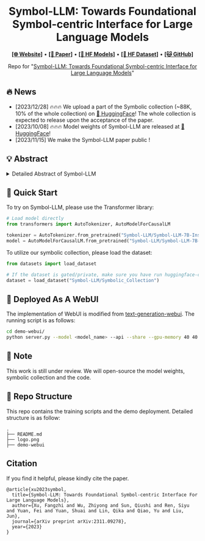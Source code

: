 <h1 align="center">
<!-- <img src="./logo.png" width="100" alt="Symbol-LLM" /> -->
<br>
Symbol-LLM: Towards Foundational Symbol-centric Interface for Large Language Models
</h1>



<p align="center">
  <a href="https://xufangzhi.github.io/symbol-llm-page/"><b>[🌐 Website]</b></a> •
  <a href="https://arxiv.org/abs/2311.09278"><b>[📜 Paper]</b></a> •
  <a href="https://huggingface.co/Symbol-LLM/Symbol-LLM-7B-Instruct"><b>[🤗 HF Models]</b></a> •
  <a href="https://huggingface.co/datasets/Symbol-LLM/Symbolic_Collection"><b>[🤗 HF Dataset]</b></a> •
  <a href="https://github.com/xufangzhi/Symbol-LLM"><b>[🐱 GitHub]</b></a>
  
</p>


<p align="center">
Repo for "<a href="https://arxiv.org/abs/2311.09278" target="_blank">Symbol-LLM: Towards Foundational Symbol-centric Interface for Large Language Models</a>"
</p>


## 🔥 News

- [2023/12/28] 🔥🔥🔥 We upload a part of the Symbolic collection (~88K, 10% of the whole collection) on [🤗 HuggingFace](https://huggingface.co/Symbol-LLM/Symbol-LLM-7B-Instruct)! The whole collection is expected to release upon the acceptance of the paper.
- [2023/10/08] 🔥🔥🔥 Model weights of Symbol-LLM are released at [🤗 HuggingFace](https://huggingface.co/datasets/Symbol-LLM/Symbolic_Collection)!
- [2023/11/15] We make the Symbol-LLM paper public !


## 💡 Abstract

<details close>
<summary>Detailed Abstract of Symbol-LLM</summary>

Although Large Language Models (LLMs) demonstrate remarkable ability in processing and generating human-like text, they do have limitations when it comes to comprehending and expressing world knowledge that extends beyond the boundaries of natural language(e.g., chemical molecular formula). Injecting a collection of symbolic data directly into the training of LLMs can be problematic, as it disregards the synergies among different symbolic families and overlooks the need for a balanced mixture of natural and symbolic data. In this work, we tackle these challenges from both a data and framework perspective and introduce Symbol-LLM series models. First, we curated a data collection consisting of 34 tasks and incorporating approximately 20 distinct symbolic families, intending to capture the interrelations and foster synergies between symbols. Then, a two-stage tuning framework succeeds in injecting symbolic knowledge without loss of the generality ability. Extensive experiments on both symbol- and NL-centric tasks demonstrate the balanced and superior performances of Symbol-LLM series models.

</details>

## 🚀 Quick Start

To try on Symbol-LLM, please use the Transformer library:

```python
# Load model directly
from transformers import AutoTokenizer, AutoModelForCausalLM

tokenizer = AutoTokenizer.from_pretrained("Symbol-LLM/Symbol-LLM-7B-Instruct")
model = AutoModelForCausalLM.from_pretrained("Symbol-LLM/Symbol-LLM-7B-Instruct")
```


To utilize our symbolic collection, please load the dataset:

```python
from datasets import load_dataset

# If the dataset is gated/private, make sure you have run huggingface-cli login
dataset = load_dataset("Symbol-LLM/Symbolic_Collection")
```

## 📃 Deployed As A WebUI
The implementation of WebUI is modified from [text-generation-webui](https://github.com/oobabooga/text-generation-webui). The running script is as follows:

```bash
cd demo-webui/
python server.py --model <model_name> --api --share --gpu-memory 40 40 --compute_dtype float32 --bf16
```


## 📒 Note
This work is still under review. We will open-source the model weights, symbolic collection and the code.


## 🔧 Repo Structure
This repo contains the training scripts and the demo deployment. Detailed structure is as follow:
```
.
├── README.md
├── logo.png
├── demo-webui
```

## Citation
If you find it helpful, please kindly cite the paper.
```
@article{xu2023symbol,
  title={Symbol-LLM: Towards Foundational Symbol-centric Interface For Large Language Models},
  author={Xu, Fangzhi and Wu, Zhiyong and Sun, Qiushi and Ren, Siyu and Yuan, Fei and Yuan, Shuai and Lin, Qika and Qiao, Yu and Liu, Jun},
  journal={arXiv preprint arXiv:2311.09278},
  year={2023}
}
```
